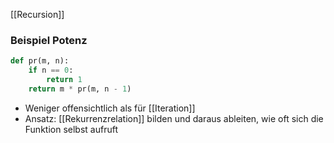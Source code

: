 [[Recursion]]
### Beispiel Potenz
```python
def pr(m, n):
	if n == 0:
		return 1
	return m * pr(m, n - 1)
```

- Weniger offensichtlich als für [[Iteration]]
- Ansatz: [[Rekurrenzrelation]] bilden und daraus ableiten, wie oft sich die Funktion selbst aufruft